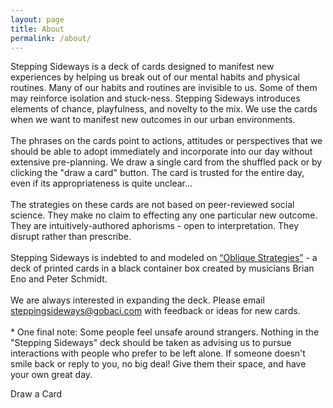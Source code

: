 ```yaml
---
layout: page
title: About
permalink: /about/
---
```

<p>
Stepping Sideways is a deck of cards designed to manifest new experiences by helping us break out of our mental habits and physical routines. Many of our habits and routines are invisible to us. Some of them may reinforce isolation and stuck-ness. Stepping Sideways introduces elements of chance, playfulness, and novelty to the mix. We use the cards when we want to manifest new outcomes in our urban environments.
<br>
<br>
The phrases on the cards point to actions, attitudes or perspectives that we should be able to adopt immediately and incorporate into our day without extensive pre-planning. We draw a single card from the shuffled pack or by clicking the "draw a card" button. The card is trusted for the entire day, even if its appropriateness is quite unclear...
<br>
<br>
The strategies on these cards are not based on peer-reviewed social science. They make no claim to effecting any one particular new outcome. They are intuitively-authored aphorisms - open to interpretation. They disrupt rather than prescribe.
<br>
<br>
Stepping Sideways is indebted to and modeled on <a href="https://en.wikipedia.org/wiki/Oblique_Strategies">“Oblique Strategies”</a> - a deck of printed cards in a black container box created by musicians Brian Eno and Peter Schmidt. 
<br>
<br>
We are always interested in expanding the deck. Please email <a href="mailto:steppingsideways@gobaci.com ">steppingsideways@gobaci.com</a> with feedback or ideas for new cards.
<br>
<br>
* One final note:  Some people feel unsafe around strangers. Nothing in the "Stepping Sideways" deck should be taken as advising us to pursue interactions with people who prefer to be left alone. If someone doesn't smile back or reply to you, no big deal! Give them their space, and have your own great day. 
<br>
</p>
<div class="btn" style="margin-bottom:20px"; onclick="visitPage();">
	Draw a Card
</div>

